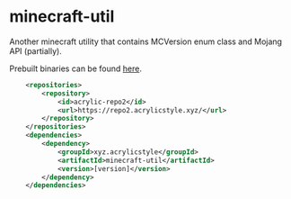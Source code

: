 # minecraft-util
Another minecraft utility that contains MCVersion enum class and Mojang API (partially).

Prebuilt binaries can be found [here](https://repo2.acrylicstyle.xyz/xyz/acrylicstyle/minecraft-util/).

```xml
    <repositories>
        <repository>
            <id>acrylic-repo2</id>
            <url>https://repo2.acrylicstyle.xyz/</url>
        </repository>
    </repositories>
    <dependencies>
        <dependency>
            <groupId>xyz.acrylicstyle</groupId>
            <artifactId>minecraft-util</artifactId>
            <version>[version]</version>
        </dependency>
    </dependencies>
```
